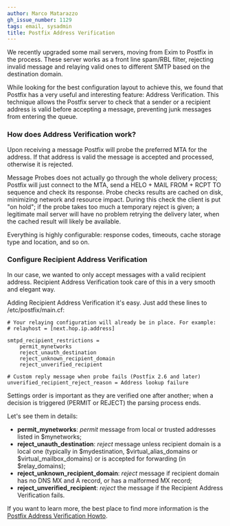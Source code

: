 ```yaml
---
author: Marco Matarazzo
gh_issue_number: 1129
tags: email, sysadmin
title: Postfix Address Verification
---
```




We recently upgraded some mail servers, moving from Exim to Postfix in the process. These server works as a front line spam/RBL filter, rejecting invalid message and relaying valid ones to different SMTP based on the destination domain.

While looking for the best configuration layout to achieve this, we found that Postfix has a very useful and interesting feature: Address Verification. This technique allows the Postfix server to check that a sender or a recipient address is valid before accepting a message, preventing junk messages from entering the queue.

### How does Address Verification work?

Upon receiving a message Postfix will probe the preferred MTA for the address. If that address is valid the message is accepted and processed, otherwise it is rejected.

Message Probes does not actually go through the whole delivery process; Postfix will just connect to the MTA, send a HELO + MAIL FROM + RCPT TO sequence and check its response. Probe checks results are cached on disk, minimizing network and resource impact. During this check the client is put "on hold"; if the probe takes too much a temporary reject is given; a legitimate mail server will have no problem retrying the delivery later, when the cached result will likely be available.

Everything is highly configurable: response codes, timeouts, cache storage type and location, and so on.

### Configure Recipient Address Verification

In our case, we wanted to only accept messages with a valid recipient address. Recipient Address Verification took care of this in a very smooth and elegant way.

Adding Recipient Address Verification it's easy. Just add these lines to /etc/postfix/main.cf:

```nohighlight
# Your relaying configuration will already be in place. For example:
# relayhost = [next.hop.ip.address]

smtpd_recipient_restrictions = 
    permit_mynetworks
    reject_unauth_destination
    reject_unknown_recipient_domain
    reject_unverified_recipient

# Custom reply message when probe fails (Postfix 2.6 and later)
unverified_recipient_reject_reason = Address lookup failure
```

Settings order is important as they are verified one after another; when a decision is triggered (PERMIT or REJECT) the parsing process ends.

Let's see them in details:

- **permit_mynetworks**: *permit* message from local or trusted addresses listed in $mynetworks;
- **reject_unauth_destination**: *reject* message unless recipient domain is a local one (typically in $mydestination, $virtual_alias_domains or $virtual_mailbox_domains) or is accepted for forwarding (in $relay_domains);
- **reject_unknown_recipient_domain**: *reject* message if recipient domain has no DNS MX and A record, or has a malformed MX record;
- **reject_unverified_recipient**: *reject* the message if the Recipient Address Verification fails.

If you want to learn more, the best place to find more information is the [Postfix Address Verification Howto](http://www.postfix.org/ADDRESS_VERIFICATION_README.html).


